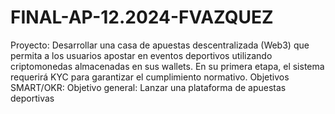# FINAL-AP-12.2024-FVAZQUEZ
Proyecto: Desarrollar una casa de apuestas descentralizada (Web3) que permita a los usuarios apostar en eventos deportivos utilizando criptomonedas almacenadas en sus wallets. En su primera etapa, el sistema requerirá KYC para garantizar el cumplimiento normativo.  Objetivos SMART/OKR:  Objetivo general: Lanzar una plataforma de apuestas deportivas
